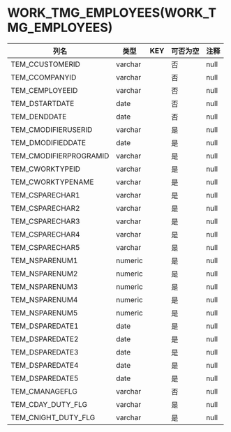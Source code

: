 # WORK_TMG_EMPLOYEES(WORK_TMG_EMPLOYEES)
| 列名   | 类型   | KEY  | 可否为空 | 注释   |
| ---- | ---- | ---- | ---- | ---- |
|TEM_CCUSTOMERID|varchar||否|null|
|TEM_CCOMPANYID|varchar||否|null|
|TEM_CEMPLOYEEID|varchar||否|null|
|TEM_DSTARTDATE|date||否|null|
|TEM_DENDDATE|date||否|null|
|TEM_CMODIFIERUSERID|varchar||是|null|
|TEM_DMODIFIEDDATE|date||是|null|
|TEM_CMODIFIERPROGRAMID|varchar||是|null|
|TEM_CWORKTYPEID|varchar||是|null|
|TEM_CWORKTYPENAME|varchar||是|null|
|TEM_CSPARECHAR1|varchar||是|null|
|TEM_CSPARECHAR2|varchar||是|null|
|TEM_CSPARECHAR3|varchar||是|null|
|TEM_CSPARECHAR4|varchar||是|null|
|TEM_CSPARECHAR5|varchar||是|null|
|TEM_NSPARENUM1|numeric||是|null|
|TEM_NSPARENUM2|numeric||是|null|
|TEM_NSPARENUM3|numeric||是|null|
|TEM_NSPARENUM4|numeric||是|null|
|TEM_NSPARENUM5|numeric||是|null|
|TEM_DSPAREDATE1|date||是|null|
|TEM_DSPAREDATE2|date||是|null|
|TEM_DSPAREDATE3|date||是|null|
|TEM_DSPAREDATE4|date||是|null|
|TEM_DSPAREDATE5|date||是|null|
|TEM_CMANAGEFLG|varchar||否|null|
|TEM_CDAY_DUTY_FLG|varchar||是|null|
|TEM_CNIGHT_DUTY_FLG|varchar||是|null|
